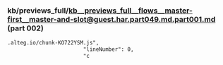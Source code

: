 ### kb/previews_full/kb__previews_full__flows__master-first__master-and-slot@guest.har.part049.md.part001.md (part 002)

```md
.alteg.io/chunk-KO722YSM.js",
                        "lineNumber": 0,
                        "c
```

```
